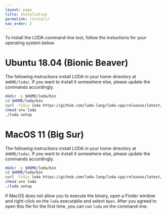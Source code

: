 ```yaml
---
layout: page
title: Installation
permalink: /install/
nav_order: 2
---
```


To install the LODA command-line tool, follow the instuctions for your operating system below.

# Ubuntu 18.04 (Bionic Beaver)

The following instructions install LODA in your home directory at `$HOME/loda/`.
If you want to install it somewhere else, please update the commands accordingly.

```bash
mkdir -p $HOME/loda/bin
cd $HOME/loda/bin
curl -fsSLo loda https://github.com/loda-lang/loda-cpp/releases/latest/download/loda-ubuntu-18
chmod u+x loda
./loda setup
```

# MacOS 11 (Big Sur)

The following instructions install LODA in your home directory at `$HOME/loda/`.
If you want to install it somewhere else, please update the commands accordingly.

```bash
mkdir -p $HOME/loda/bin
cd $HOME/loda/bin
curl -fsSLo loda https://github.com/loda-lang/loda-cpp/releases/latest/download/loda-macos-11
chmod u+x loda
./loda setup
```

If MacOS does not allow you to execute the binary, open a Finder window and right-click on the `loda` executable and select `Open`. After you agreed to open this file for the first time, you can run `loda` on the command-line.
